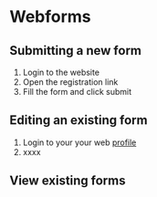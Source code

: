 # Webforms

## Submitting a new form

1. Login to the website
2. Open the registration link
3. Fill the form and click submit

## Editing an existing form

1. Login to your your web [profile](https://ipbes.net/user)
2. xxxx



## View existing forms

